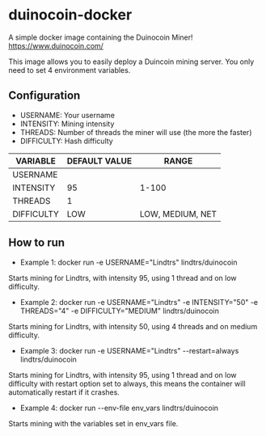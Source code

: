 # duinocoin-docker
A simple docker image containing the Duinocoin Miner! https://www.duinocoin.com/

This image allows you to easily deploy a Duincoin mining server. You only need to set 4 environment variables. 

## Configuration

- USERNAME: Your username
- INTENSITY: Mining intensity
- THREADS: Number of threads the miner will use (the more the faster)
- DIFFICULTY: Hash difficulty

|   VARIABLE    | DEFAULT VALUE |       RANGE      |
| ------------- | ------------- | ---------------- |
|   USERNAME    |               |                  |
|   INTENSITY   |      95       |       1-100      |
|    THREADS    |       1       |                  |
|   DIFFICULTY  |      LOW      | LOW, MEDIUM, NET |

## How to run

- Example 1: docker run -e USERNAME="Lindtrs" lindtrs/duinocoin

Starts mining for Lindtrs, with intensity 95, using 1 thread and on low difficulty.

- Example 2: docker run -e USERNAME="Lindtrs" -e INTENSITY="50" -e THREADS="4" -e DIFFICULTY="MEDIUM" lindtrs/duinocoin

Starts mining for Lindtrs, with intensity 50, using 4 threads and on medium difficulty.

- Example 3: docker run -e USERNAME="Lindtrs" --restart=always lindtrs/duinocoin

Starts mining for Lindtrs, with intensity 95, using 1 thread and on low difficulty with restart option set to always, this means the container will automatically restart if it crashes.

- Example 4: docker run --env-file env_vars lindtrs/duinocoin

Starts mining with the variables set in env_vars file.



